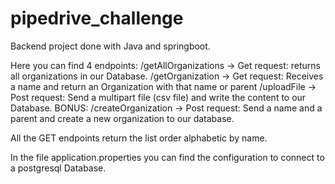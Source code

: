 # pipedrive_challenge

Backend project done with Java and springboot.

Here you can find 4 endpoints: 
  /getAllOrganizations -> Get request: returns all organizations in our Database.
  /getOrganization -> Get request: Receives a name and return an Organization with that name or parent
  /uploadFile -> Post request: Send a multipart file (csv file) and write the content to our Database.
  BONUS: /createOrganization -> Post request: Send a name and a parent and create a new organization to our database.
  
  All the GET endpoints return the list order alphabetic by name.
  
  In the file application.properties you can find the configuration to connect to a postgresql Database.
